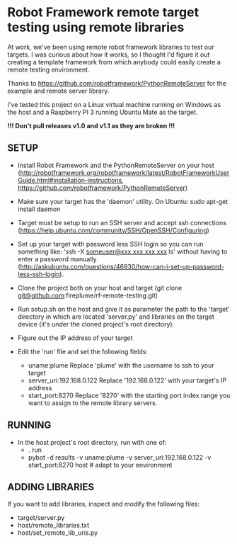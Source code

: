 # Robot Framework remote target testing using remote libraries

At work, we've been using remote robot framework libraries to test our targets. I was curious about how it works, so I thought I'd figure it out creating a template framework from which anybody could easily create a remote testing environment.

Thanks to https://github.com/robotframework/PythonRemoteServer for the example and remote server library.

I've tested this project on a Linux virtual machine running on Windows as the host and a Raspberry PI 3
running Ubuntu Mate as the target.

__!!! Don't pull releases v1.0 and v1.1 as they are broken !!!__

## SETUP

- Install Robot Framework and the PythonRemoteServer on your host (http://robotframework.org/robotframework/latest/RobotFrameworkUserGuide.html#installation-instructions, https://github.com/robotframework/PythonRemoteServer)

- Make sure your target has the 'daemon' utility. On Ubuntu: sudo apt-get install daemon

- Target must be setup to run an SSH server and accept ssh connections (https://help.ubuntu.com/community/SSH/OpenSSH/Configuring)

- Set up your target with password less SSH login so you can run something like: 'ssh -X someuser@xxx.xxx.xxx.xxx ls' without having
to enter a password manually (http://askubuntu.com/questions/46930/how-can-i-set-up-password-less-ssh-login).

- Clone the project both on your host and target (git clone git@github.com:fireplume/rf-remote-testing.git)

- Run setup.sh on the host and give it as parameter the path to the 'target' directory in which
are located 'server.py' and libraries on the target device (it's under the cloned project's root directory).

- Figure out the IP address of your target

- Edit the 'run' file and set the following fields:
    - uname:plume                  Replace 'plume' with the username to ssh to your target
    - server_uri:192.168.0.122     Replace '192.168.0.122' with your target's IP address
    - start_port:8270              Replace '8270' with the starting port index range you want to assign to the
                                   remote library servers.

## RUNNING
- In the host project's root directory, run with one of:
    - . run
    - pybot -d results -v uname:plume -v server_uri:192.168.0.122 -v start_port:8270 host # adapt to your environment

## ADDING LIBRARIES
If you want to add libraries, inspect and modify the following files:
- target/server.py
- host/remote_libraries.txt
- host/set_remote_lib_uris.py

